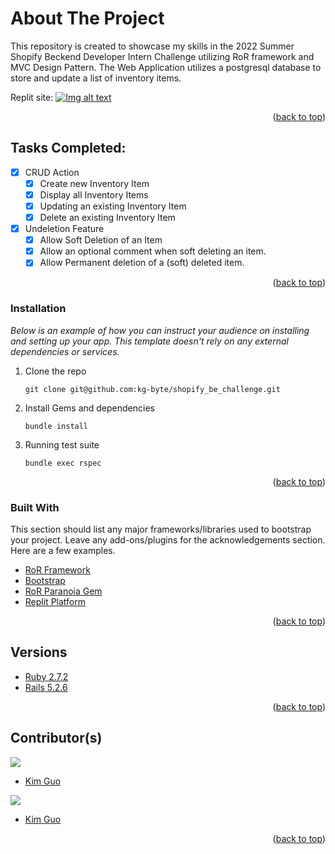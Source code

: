
<!-- ABOUT THE PROJECT -->
# About The Project

This repository is created to showcase my skills in the 2022 Summer Shopify Beckend Developer Intern Challenge utilizing RoR framework and MVC Design Pattern. The Web Application utilizes a postgresql database to store and update a list of inventory items. 

Replit site:
[![Img alt text](https://user-images.githubusercontent.com/97060659/169670782-c3e13932-c482-4ad0-85eb-aad93d4b361c.png)](https://shopifybechallenge.kg-byte.repl.co/)


<p align="right">(<a href="#top">back to top</a>)</p>


## Tasks Completed:

- [x] CRUD Action
    - [x] Create new Inventory Item
    - [x] Display all Inventory Items
    - [x] Updating an existing Inventory Item
    - [x] Delete an existing Inventory Item
- [x] Undeletion Feature
    - [x] Allow Soft Deletion of an Item
    - [x] Allow an optional comment when soft deleting an item.
    - [x] Allow Permanent deletion of a (soft) deleted item.

<p align="right">(<a href="#top">back to top</a>)</p>

### Installation

_Below is an example of how you can instruct your audience on installing and setting up your app. This template doesn't rely on any external dependencies or services._

1. Clone the repo
   ```
   git clone git@github.com:kg-byte/shopify_be_challenge.git
   ```
2. Install Gems and dependencies 
   ```
   bundle install
   ```
3. Running test suite
   ```
   bundle exec rspec
   ```

<p align="right">(<a href="#top">back to top</a>)</p>

### Built With

This section should list any major frameworks/libraries used to bootstrap your project. Leave any add-ons/plugins for the acknowledgements section. Here are a few examples.

* [RoR Framework](https://rubyonrails.org/)
* [Bootstrap](https://getbootstrap.com)
* [RoR Paranoia Gem](https://github.com/rubysherpas/paranoia)
* [Replit Platform](https://replit.com/~)

<p align="right">(<a href="#top">back to top</a>)</p>


## Versions

- [Ruby 2.7.2](https://www.ruby-lang.org/en/news/2021/07/07/ruby-2-7-4-released/)
- [Rails 5.2.6](https://rubygems.org/gems/rails/versions/5.2.6)

<p align="right">(<a href="#top">back to top</a>)</p>

<!-- CONTACT -->

## Contributor(s)
<p>
  <img src="https://img.shields.io/badge/LinkedIn-0077B5?style=for-the-badge&logo=linkedin&logoColor=white" />
</p>

- [Kim Guo](https://www.linkedin.com/in/kim-guo-5331b4158/)


<p>
  <img src="https://img.shields.io/badge/GitHub-100000?style=for-the-badge&logo=github&logoColor=white" />
</p>

- [Kim Guo](https://github.com/kg-byte)

<p align="right">(<a href="#top">back to top</a>)</p>
